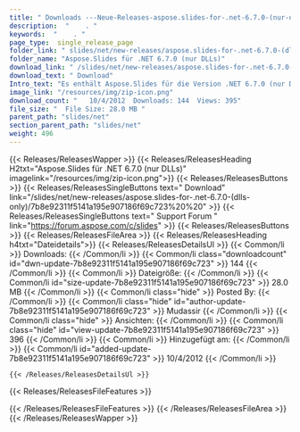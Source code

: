 ```yaml
---
title: " Downloads ---Neue-Releases-aspose.slides-for-.net-6.7.0-(nur-dlls) . "
description:  "    . " 
keywords:  "    . " 
page_type:  single_release_page
folder_link: " slides/net/new-releases/aspose.slides-for-.net-6.7.0-(dlls-only)/"
folder_name: "Aspose.Slides für .NET 6.7.0 (nur DLLs)"
download_link: " /slides/net/new-releases/aspose.slides-for-.net-6.7.0-(dlls-only)/7b8e92311f5141a195e907186f69c723"
download_text: " Download"
Intro_text: "Es enthält Aspose.Slides für die Version .NET 6.7.0 (nur DLLs)."
image_link: "/resources/img/zip-icon.png"
download_count: "   10/4/2012  Downloads: 144  Views: 395"
file_size: "  File Size: 28.0 MB "
parent_path: "slides/net"
section_parent_path: "slides/net"
weight: 496
---
```


{{< Releases/ReleasesWapper >}}
  {{< Releases/ReleasesHeading H2txt="Aspose.Slides für .NET 6.7.0 (nur DLLs)" imagelink="/resources/img/zip-icon.png">}}
  {{< Releases/ReleasesButtons >}}
    {{< Releases/ReleasesSingleButtons text=" Download" link="/slides/net/new-releases/aspose.slides-for-.net-6.7.0-(dlls-only)/7b8e92311f5141a195e907186f69c723%20%20" >}}
    {{< Releases/ReleasesSingleButtons text=" Support Forum " link="https://forum.aspose.com/c/slides" >}}
  {{< Releases/ReleasesButtons >}}
  {{< Releases/ReleasesFileArea >}}
    {{< Releases/ReleasesHeading h4txt="Dateidetails">}}
    {{< Releases/ReleasesDetailsUl >}}
            {{< Common/li >}} Downloads: {{< /Common/li >}}
      {{< Common/li class="downloadcount" id="dwn-update-7b8e92311f5141a195e907186f69c723" >}} 144 {{< /Common/li >}}
      {{< Common/li >}} Dateigröße: {{< /Common/li >}}
      {{< Common/li id="size-update-7b8e92311f5141a195e907186f69c723" >}} 28.0 MB {{< /Common/li >}} 
      {{< Common/li  class="hide" >}} Posted By: {{< /Common/li >}} 
      {{< Common/li class="hide" id="author-update-7b8e92311f5141a195e907186f69c723" >}} Mudassir {{< /Common/li >}}
      {{< Common/li class="hide" >}} Ansichten: {{< /Common/li >}}
      {{< Common/li class="hide" id="view-update-7b8e92311f5141a195e907186f69c723" >}} 396 {{< /Common/li >}}
      {{< Common/li >}} Hinzugefügt am: {{< /Common/li >}}
      {{< Common/li id="added-update-7b8e92311f5141a195e907186f69c723" >}} 10/4/2012 {{< /Common/li >}} 

    {{< /Releases/ReleasesDetailsUl >}}

  {{< Releases/ReleasesFileFeatures >}}
      
  {{< /Releases/ReleasesFileFeatures >}}
 {{< /Releases/ReleasesFileArea >}}
{{< /Releases/ReleasesWapper >}}



